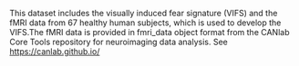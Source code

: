 This dataset includes the visually induced fear signature (VIFS) and the fMRI data from 67 healthy human subjects, which is used to develop the VIFS.The fMRI data is provided in fmri_data object format from the CANlab Core Tools repository for neuroimaging data analysis. See https://canlab.github.io/
